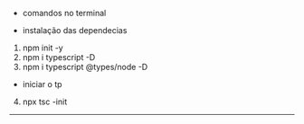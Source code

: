 - comandos no terminal

- instalação das dependecias
1. npm init -y
2. npm i typescript -D
3. npm i typescript @types/node -D

- iniciar o tp
4. npx tsc -init
---

